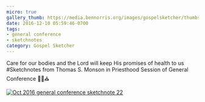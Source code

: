 ```yaml
---
micro: true
gallery_thumb: https://media.bennorris.org/images/gospelsketcher/thumbs/oct-16-3-monson.jpg
date: 2016-12-10 05:59:46-0700
tags:
- general conference
- sketchnotes
category: Gospel Sketcher
---
```


Care for our bodies and the Lord will keep His promises of health to us
#Sketchnotes from Thomas S. Monson in Priesthood Session of General Conference ✍🏼⛪️

[![Oct 2016 general conference sketchnote 22](https://media.bennorris.org/images/gospelsketcher/general-conference/oct-2016/oct-16-3-monson.jpg)](https://media.bennorris.org/images/gospelsketcher/general-conference/oct-2016/oct-16-3-monson.jpg)